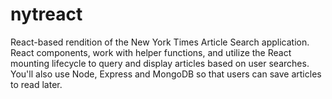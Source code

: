 # nytreact
React-based rendition of the New York Times Article Search application. React components, work with helper functions, and utilize the React mounting lifecycle to query and display articles based on user searches. You'll also use Node, Express and MongoDB so that users can save articles to read later.
